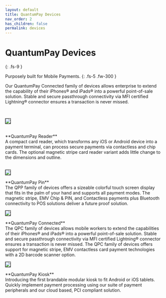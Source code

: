```yaml
---
layout: default
title: QuantumPay Devices
nav_order: 2
has_children: false
permalink: devices
---
```


# QuantumPay Devices
{: .fs-9 }

Purposely built for Mobile Payments.
{: .fs-5 .fw-300 }

Our QuantumPay Connected family of devices allows enterprise to extend the capability of their iPhones® and iPads® into a powerful point-of-sale solution. Stable and secure passthrough connectivity via MFI certified Lightning® connector ensures a transaction is never missed.

<br>
<p align="left">
  <img src="https://www.infineadev.com/lucas/qpay/reader.png" style='border:1px solid #000000' />
</p>
<br>
**QuantumPay Reader** <br>
A compact card reader, which transforms any iOS or Android device into a payment terminal, can process secure payments via contactless and chip cards. The optional magnetic stripe card reader variant adds little change to the dimensions and outline.

<br>
<br>
<p align="left">
  <img src="https://www.infineadev.com/lucas/qpay/pin.png" style='border:1px solid #000000' />
</p>
**QuantumPay Pin** <br>
The QPP family of devices offers a sizeable colorful touch screen display that fits in the palm of your hand and supports all payment modes. The magnetic stripe, EMV Chip & PIN, and Contactless payments plus Bluetooth connectivity to POS solutions deliver a future proof solution.

<br>
<p align="left">
  <img src="https://www.infineadev.com/lucas/qpay/connect.png" style='border:1px solid #000000' />
</p>
**QuantumPay Connected** <br>
The QPC family of devices allows mobile workers to extend the capabilities of their iPhones® and iPads® into a powerful point-of-sale solution. Stable and secure passthrough connectivity via MFI certified Lightning® connector ensures a transaction is never missed. The QPC family of devices offers support for magnetic stripe, EMV contactless card payment technologies with a 2D barcode scanner option.

<p align="left">
  <img src="https://www.infineadev.com/lucas/qpay/kiosk.png" style='border:1px solid #000000' />
</p>
**QuantumPay Kiosk** <br>
Introducing the first brandable modular kiosk to fit Android or iOS tablets. Quickly implement payment processing using our suite of payment peripherals and our cloud based, PCI compliant solution.